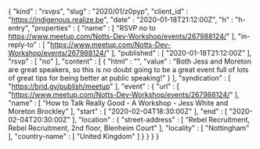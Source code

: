 {
  "kind" : "rsvps",
  "slug" : "2020/01/z0pyp",
  "client_id" : "https://indigenous.realize.be",
  "date" : "2020-01-18T21:12:00Z",
  "h" : "h-entry",
  "properties" : {
    "name" : [ "RSVP no to https://www.meetup.com/Notts-Dev-Workshop/events/267988124/" ],
    "in-reply-to" : [ "https://www.meetup.com/Notts-Dev-Workshop/events/267988124/" ],
    "published" : [ "2020-01-18T21:12:00Z" ],
    "rsvp" : [ "no" ],
    "content" : [ {
      "html" : "",
      "value" : "Both Jess and Moreton are great speakers, so this is no doubt going to be a great event full of lots of great tips for being better at public speaking!"
    } ],
    "syndication" : [ "https://brid.gy/publish/meetup" ],
    "event" : {
      "url" : [ "https://www.meetup.com/Notts-Dev-Workshop/events/267988124/" ],
      "name" : [ "How to Talk Really Good - A Workshop - Jess White and Moreton Brockley" ],
      "start" : [ "2020-02-04T18:30:00Z" ],
      "end" : [ "2020-02-04T20:30:00Z" ],
      "location" : {
        "street-address" : [ "Rebel Recruitment, Rebel Recruitment, 2nd floor, Blenheim Court" ],
        "locality" : [ "Nottingham" ],
        "country-name" : [ "United Kingdom" ]
      }
    }
  }
}
